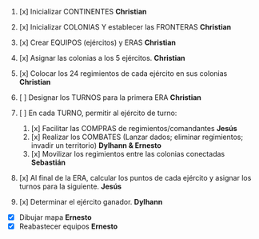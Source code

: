 1. [x] Inicializar CONTINENTES **Christian**
2. [x] Inicializar COLONIAS Y establecer las FRONTERAS **Christian**
3. [x] Crear EQUIPOS (ejércitos) y ERAS **Christian**
4. [x] Asignar las colonias a los 5 ejércitos. **Christian**
5. [x] Colocar los 24 regimientos de cada ejército en sus colonias **Christian**
6. [ ] Designar los TURNOS para la primera ERA **Christian**
7. [ ] En cada TURNO, permitir al ejército de turno:
    1. [x] Facilitar las COMPRAS de regimientos/comandantes **Jesús**
    2. [x] Realizar los COMBATES (Lanzar dados; eliminar regimientos;
    invadir un territorio) **Dylhann & Ernesto**
    3. [x] Movilizar los regimientos entre las colonias conectadas **Sebastián**

8. [x] Al final de la ERA, calcular los puntos de cada ejército y asignar los turnos
para la siguiente. **Jesús**
9. [x] Determinar el ejército ganador. **Dylhann**

- [x] Dibujar mapa **Ernesto**
- [x] Reabastecer equipos **Ernesto**
